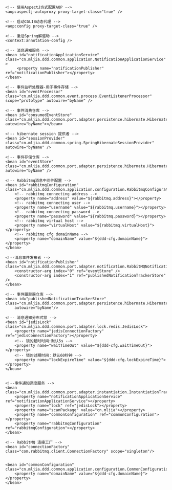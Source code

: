 <?xml version="1.0" encoding="UTF-8"?>
<beans xmlns="http://www.springframework.org/schema/beans"
	xmlns:context="http://www.springframework.org/schema/context"
	xmlns:xsi="http://www.w3.org/2001/XMLSchema-instance" xmlns:tx="http://www.springframework.org/schema/tx"
	xmlns:mvc="http://www.springframework.org/schema/mvc" xmlns:util="http://www.springframework.org/schema/util"
	xmlns:aop="http://www.springframework.org/schema/aop" xmlns:task="http://www.springframework.org/schema/task"
	xmlns:tool="http://www.springframework.org/schema/tool" xmlns:jms="http://www.springframework.org/schema/jms"
	xsi:schemaLocation="
        http://www.springframework.org/schema/beans http://www.springframework.org/schema/beans/spring-beans-4.2.xsd
        http://www.springframework.org/schema/context http://www.springframework.org/schema/context/spring-context-4.2.xsd
        http://www.springframework.org/schema/aop http://www.springframework.org/schema/aop/spring-aop-4.2.xsd
        http://www.springframework.org/schema/tx http://www.springframework.org/schema/tx/spring-tx-4.2.xsd
        http://www.springframework.org/schema/task http://www.springframework.org/schema/task/spring-task-4.2.xsd
        http://www.springframework.org/schema/mvc http://www.springframework.org/schema/mvc/spring-mvc-4.2.xsd
        http://www.springframework.org/schema/tool http://www.springframework.org/schema/tool/spring-tool-4.2.xsd
     	http://www.springframework.org/schema/jms http://www.springframework.org/schema/jms/spring-jms-4.2.xsd">

	<!-- 使用AspectJ方式配置AOP -->
	<aop:aspectj-autoproxy proxy-target-class="true" />

	<!-- 启动CGLIB动态代理 -->
	<aop:config proxy-target-class="true" />

	<!-- 激活Spring解驱动 -->
	<context:annotation-config />
 
	<!-- 消息通知服务 -->
	<bean id="notificationApplicationService" class="cn.mljia.ddd.common.application.NotificationApplicationService" >
		 <property name="notificationPublisher" ref="notificationPublisher"></property>
	</bean>

	<!-- 事件监听处理器-用于事件存储 -->
	<bean id="eventProcessor" class="cn.mljia.ddd.common.event.process.EventListenerProcessor" scope="prototype" autowire="byName" />
	
	<!-- 事件消费仓库 -->
	<bean id="consumedEventStore" class="cn.mljia.ddd.common.port.adapter.persistence.hibernate.HibernateConsumedEventStore" autowire="byName"></bean>

	<!-- hibernate session 提供者 -->
	<bean id="sessionProvider" class="cn.mljia.ddd.common.spring.SpringHibernateSessionProvider" autowire="byName" />
	
	<!-- 事件存储仓库 -->
	<bean id="eventStore" class="cn.mljia.ddd.common.port.adapter.persistence.hibernate.HibernateEventStore" autowire="byName" />

	<!-- Rabbitmq消息中间件配置 -->
	<bean id="rabbitmqConfiguration" class="cn.mljia.ddd.common.application.configuration.RabbitmqConfiguration">
		<!-- rabbitmq connecting address -->
		<property name="address" value="${rabbitmq.address}"></property>
		<!-- rabbitmq connecting user -->
		<property name="username" value="${rabbitmq.username}"></property>
		<!-- rabbitmq connecting password -->
		<property name="password" value="${rabbitmq.password}"></property>
		<!-- rabbitmq virtual host -->
		<property name="virtualHost" value="${rabbitmq.virtualHost}"></property>
		<!-- rabbitmq cfg domainName -->
		<property name="domainName" value="${ddd-cfg.domainName}"></property>
	</bean>

	<!--消息事件发布者 -->
	<bean id="notificationPublisher" class="cn.mljia.ddd.common.port.adapter.notification.RabbitMQNotificationPublisher">
		<constructor-arg index="0" ref="eventStore" />
		<constructor-arg index="1" ref="publishedNotificationTrackerStore" />
	</bean>

	<!-- 事件跟踪器仓库 -->
	<bean id="publishedNotificationTrackerStore" class="cn.mljia.ddd.common.port.adapter.persistence.hibernate.HibernatePublishedNotificationTrackerStore"
		autowire="byName"/>

	<!-- 消息通知分布式锁 -->
	<bean id="jedisLock" class="cn.mljia.ddd.common.port.adapter.lock.redis.JedisLock">
		<property name="jedisConnectionFactory" ref="jedisConnectionFactory"></property>
		<!-- 锁的超时时间:默认5s -->
		<property name="waitTimeOut" value="${ddd-cfg.waitTimeOut}"></property>
		<!-- 锁的过期时间：默认60秒钟 -->
		<property name="lockExpireTime" value="${ddd-cfg.lockExpireTime}"></property>
	</bean>
 
	
	<!--事件通知调度服务 -->
	<bean class="cn.mljia.ddd.common.port.adapter.instantiation.InstantiationTracingProcessor">
		<property name="notificationApplicationService" ref="notificationApplicationService"></property>
		<property name="lock" ref="jedisLock"></property>
		<property name="scanPackage" value="cn.mljia"></property>
		<property name="commonConfiguration" ref="commonConfiguration"></property>
		<property name="rabbitmqConfiguration" ref="rabbitmqConfiguration"></property>
	</bean>

	<!-- RabbitMQ 连接工厂 -->    
    <bean id="connectionFactory" class="com.rabbitmq.client.ConnectionFactory" scope="singleton"/>
    

	<bean id="commonConfiguration" class="cn.mljia.ddd.common.application.configuration.CommonConfiguration">
		<property name="domainName" value="${ddd-cfg.domainName}"></property>
	</bean>


</beans>
